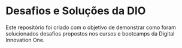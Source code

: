 # Desafios e Soluções da DIO

Este repositório foi criado com o objetivo de demonstrar como foram solucionados desafios propostos nos cursos e bootcamps da Digital Innovation One.
